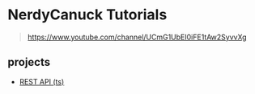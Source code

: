 # NerdyCanuck Tutorials

> https://www.youtube.com/channel/UCmG1UbEI0iFE1tAw2SyvvXg

## projects

- [REST API (ts)](./rest-ts)